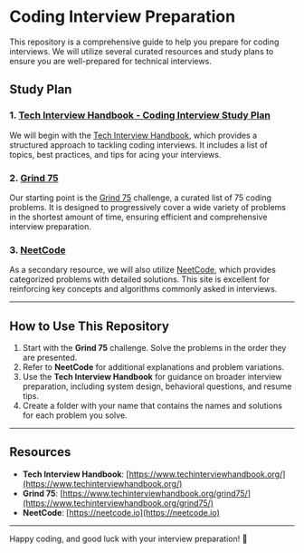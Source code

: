 # Coding Interview Preparation

This repository is a comprehensive guide to help you prepare for coding interviews. We will utilize several curated resources and study plans to ensure you are well-prepared for technical interviews.

## Study Plan

### 1. [Tech Interview Handbook - Coding Interview Study Plan](https://www.techinterviewhandbook.org/coding-interview-study-plan/)
We will begin with the [Tech Interview Handbook](https://www.techinterviewhandbook.org/), which provides a structured approach to tackling coding interviews. It includes a list of topics, best practices, and tips for acing your interviews.

### 2. [Grind 75](https://www.techinterviewhandbook.org/grind75/)
Our starting point is the [Grind 75](https://www.techinterviewhandbook.org/grind75/) challenge, a curated list of 75 coding problems. It is designed to progressively cover a wide variety of problems in the shortest amount of time, ensuring efficient and comprehensive interview preparation.

### 3. [NeetCode](https://neetcode.io)
As a secondary resource, we will also utilize [NeetCode](https://neetcode.io), which provides categorized problems with detailed solutions. This site is excellent for reinforcing key concepts and algorithms commonly asked in interviews.

---

## How to Use This Repository

1. Start with the **Grind 75** challenge. Solve the problems in the order they are presented.
2. Refer to **NeetCode** for additional explanations and problem variations.
3. Use the **Tech Interview Handbook** for guidance on broader interview preparation, including system design, behavioral questions, and resume tips.
4. Create a folder with your name that contains the names and solutions for each problem you solve.

---

## Resources

- **Tech Interview Handbook**: [https://www.techinterviewhandbook.org/](https://www.techinterviewhandbook.org/)
- **Grind 75**: [https://www.techinterviewhandbook.org/grind75/](https://www.techinterviewhandbook.org/grind75/)
- **NeetCode**: [https://neetcode.io](https://neetcode.io)


---

Happy coding, and good luck with your interview preparation! 🚀

